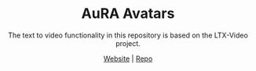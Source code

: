 <div align="center">

# AuRA Avatars

The text to video functionality in this repository is based on the LTX-Video project.

[Website](https://www.lightricks.com/ltxv) |
[Repo](https://github.com/Lightricks/LTX-Video) 

</div>
